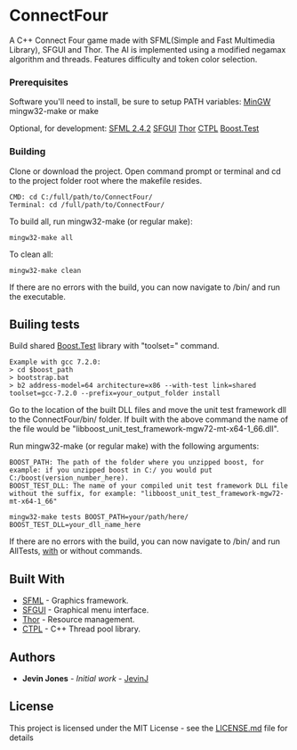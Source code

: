 # ConnectFour

A C++ Connect Four game made with SFML(Simple and Fast Multimedia Library), SFGUI and Thor. The AI is implemented using a modified negamax algorithm and threads. Features difficulty and token color selection.

### Prerequisites

Software you'll need to install, be sure to setup PATH variables:
[MinGW](http://www.mingw.org/)
mingw32-make or make

Optional, for development:
[SFML 2.4.2](https://www.sfml-dev.org/download.php)
[SFGUI](https://github.com/TankOs/SFGUI)
[Thor](http://www.bromeon.ch/libraries/thor/download/index.html)
[CTPL](https://github.com/vit-vit/CTPL)
[Boost.Test](http://www.boost.org/doc/libs/1_66_0/libs/test/doc/html/index.html)

### Building

Clone or download the project.
Open command prompt or terminal and cd to the project folder root where the makefile resides.

```
CMD: cd C:/full/path/to/ConnectFour/
Terminal: cd /full/path/to/ConnectFour/
```

To build all, run mingw32-make (or regular make):

```
mingw32-make all
```

To clean all:

```
mingw32-make clean
```

If there are no errors with the build, you can now navigate to /bin/ and run the executable.

## Builing tests

Build shared [Boost.Test](http://www.boost.org/doc/libs/1_66_0/libs/test/doc/html/boost_test/adv_scenarios/build_utf.html) library with "toolset=" command.

```
Example with gcc 7.2.0: 
> cd $boost_path
> bootstrap.bat
> b2 address-model=64 architecture=x86 --with-test link=shared toolset=gcc-7.2.0 --prefix=your_output_folder install
```

Go to the location of the built DLL files and move the unit test framework dll to the ConnectFour/bin/ folder.
If built with the above command the name of the file would be "libboost_unit_test_framework-mgw72-mt-x64-1_66.dll".


Run mingw32-make (or regular make) with the following arguments:
```
BOOST_PATH: The path of the folder where you unzipped boost, for example: if you unzipped boost in C:/ you would put C:/boost(version_number_here).
BOOST_TEST_DLL: The name of your compiled unit test framework DLL file without the suffix, for example: "libboost_unit_test_framework-mgw72-mt-x64-1_66"
```

```
mingw32-make tests BOOST_PATH=your/path/here/ BOOST_TEST_DLL=your_dll_name_here
```

If there are no errors with the build, you can now navigate to /bin/ and run AllTests, [with](http://www.boost.org/doc/libs/1_63_0/libs/test/doc/html/boost_test/runtime_config/summary.html) or without commands.

## Built With

* [SFML](https://www.sfml-dev.org/) - Graphics framework.
* [SFGUI](https://github.com/TankOs/SFGUI) - Graphical menu interface.
* [Thor](http://www.bromeon.ch/index.html) - Resource management.
* [CTPL](https://github.com/vit-vit/CTPL) - C++ Thread pool library.

## Authors

* **Jevin Jones** - *Initial work* - [JevinJ](https://github.com/JevinJ/)

## License

This project is licensed under the MIT License - see the [LICENSE.md](LICENSE.md) file for details

